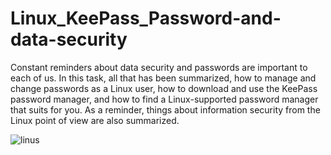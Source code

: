 # Linux_KeePass_Password-and-data-security
Constant reminders about data security and passwords are important to each of us. In this task, all that has been summarized,
how to manage and change passwords as a Linux user, how to download and use the KeePass password manager, and how to find a Linux-supported password manager that suits for you.
As a reminder, things about information security from the Linux point of view are also summarized.

![linus](https://github.com/LeenaA-cloud/Linux_KeePass_Password-and-data-security/assets/65114004/099d5316-2eb9-4f91-a528-76a7f992ef12)
